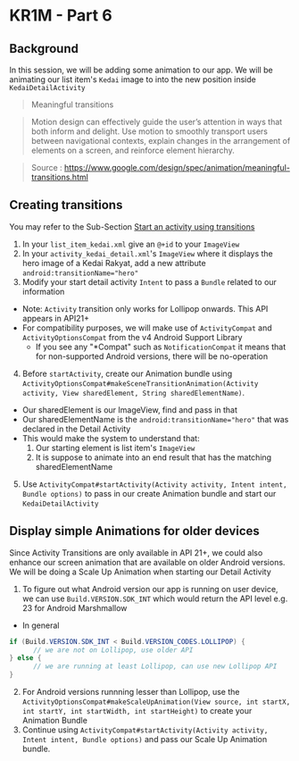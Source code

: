 # KR1M - Part 6

## Background

In this session, we will be adding some animation to our app. We will be animating our list item's `Kedai` image to into the new position inside `KedaiDetailActivity`

> Meaningful transitions

>Motion design can effectively guide the user’s attention in ways that both inform and delight. Use motion to smoothly transport users between navigational contexts, explain changes in the arrangement of elements on a screen, and reinforce element hierarchy.

> Source : https://www.google.com/design/spec/animation/meaningful-transitions.html

## Creating transitions

You may refer to the Sub-Section [Start an activity using transitions](https://developer.android.com/training/material/animations.html#Transitions)

1. In your `list_item_kedai.xml` give an `@+id` to your `ImageView`
2. In your `activity_kedai_detail.xml`'s `ImageView` where it displays the hero image of a Kedai Rakyat, add a new attribute `android:transitionName="hero"`
3. Modify your start detail activity `Intent` to pass a `Bundle` related to our information
  - Note: `Activity` transition only works for Lollipop onwards. This API appears in API21+
  - For compatibility purposes, we will make use of `ActivityCompat` and `ActivityOptionsCompat` from the v4 Android Support Library
    - If you see any "\*Compat" such as `NotificationCompat` it means that for non-supported Android versions, there will be no-operation
4. Before `startActivity`, create our Animation bundle using `ActivityOptionsCompat#makeSceneTransitionAnimation(Activity activity, View sharedElement, String sharedElementName)`.
  - Our sharedElement is our ImageView, find and pass in that
  - Our sharedElementName is the `android:transitionName="hero"` that was declared in the Detail Activity
  - This would make the system to understand that:
    1. Our starting element is list item's `ImageView`
    2. It is suppose to animate into an end result that has the matching sharedElementName  
5. Use `ActivityCompat#startActivity(Activity activity, Intent intent, Bundle options)` to pass in our create Animation bundle and start our `KedaiDetailActivity`

## Display simple Animations for older devices

Since Activity Transitions are only available in API 21+, we could also enhance our screen animation that are available on older Android versions. We will be doing a Scale Up Animation when starting our Detail Activity

1. To figure out what Android version our app is running on user device, we can use `Build.VERSION.SDK_INT` which would return the API level e.g. 23 for Android Marshmallow
  - In general
  ```java
  if (Build.VERSION.SDK_INT < Build.VERSION_CODES.LOLLIPOP) {
        // we are not on Lollipop, use older API
  } else {
        // we are running at least Lollipop, can use new Lollipop API
  }
  ```
2. For Android versions runnning lesser than Lollipop, use the `ActivityOptionsCompat#makeScaleUpAnimation(View source, int startX, int startY, int startWidth, int startHeight)` to create your Animation Bundle
3. Continue using `ActivityCompat#startActivity(Activity activity, Intent intent, Bundle options)` and pass our Scale Up Animation bundle.
